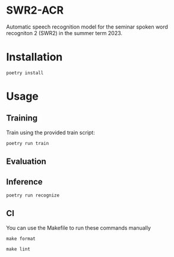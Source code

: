 # SWR2-ACR

Automatic speech recognition model for the seminar spoken word
recogniton 2 (SWR2) in the summer term 2023.

# Installation
```
poetry install
```

# Usage

## Training

Train using the provided train script:

    poetry run train

## Evaluation

## Inference

    poetry run recognize

## CI

You can use the Makefile to run these commands manually

    make format

    make lint

